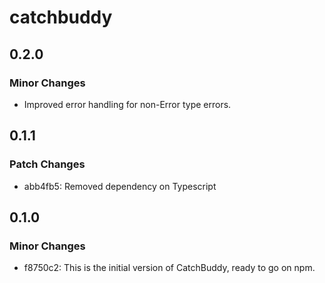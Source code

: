 # catchbuddy

## 0.2.0

### Minor Changes

- Improved error handling for non-Error type errors.

## 0.1.1

### Patch Changes

- abb4fb5: Removed dependency on Typescript

## 0.1.0

### Minor Changes

- f8750c2: This is the initial version of CatchBuddy, ready to go on npm.
